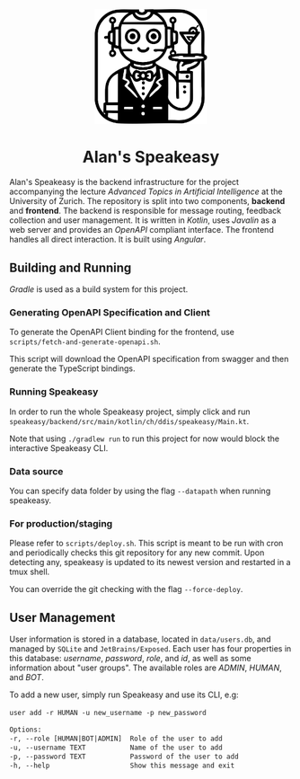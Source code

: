 <div align="center">

<img src="frontend/src/assets/logo.svg" width="200" alt="Logo">

# Alan's Speakeasy

</div>

Alan's Speakeasy is the backend infrastructure for the project accompanying the lecture *Advanced Topics in Artificial Intelligence* at the University of Zurich.
The repository is split into two components, **backend** and **frontend**. The backend is responsible for message routing, feedback collection and user management. It is written in *Kotlin*, uses *Javalin* as a web server and provides an *OpenAPI* compliant interface.
The frontend handles all direct interaction. It is built using *Angular*.


## Building and Running

*Gradle* is used as a build system for this project.

### Generating OpenAPI Specification and Client

To generate the OpenAPI Client binding for the frontend, use `scripts/fetch-and-generate-openapi.sh`.

This script will download the OpenAPI specification from swagger and then generate the TypeScript bindings.

### Running Speakeasy

In order to run the whole Speakeasy project, simply click and run `speakeasy/backend/src/main/kotlin/ch/ddis/speakeasy/Main.kt`.

Note that using `./gradlew run` to run this project for now would block the interactive Speakeasy CLI. 

### Data source

You can specify data folder by using the flag `--datapath` when running speakeasy. 

### For production/staging 

Please refer to `scripts/deploy.sh`. This script is meant to be run with cron and periodically checks this git repository for any new commit. Upon detecting any, speakeasy is updated to its newest version and restarted in a tmux shell. 

You can override the git checking with the flag `--force-deploy`.


## User Management

User information is stored in a database, located in `data/users.db`, 
and managed by `SQLite` and `JetBrains/Exposed`. 
Each user has four properties in this database: *username*, *password*, *role*, and *id*, 
as well as some information about "user groups". The available roles are *ADMIN*, *HUMAN*, and *BOT*.

To add a new user, simply run Speakeasy and use its CLI, e.g:

`user add -r HUMAN -u new_username -p new_password`
```agsl
Options:
-r, --role [HUMAN|BOT|ADMIN]  Role of the user to add
-u, --username TEXT           Name of the user to add
-p, --password TEXT           Password of the user to add
-h, --help                    Show this message and exit
```


